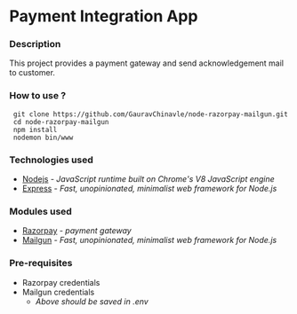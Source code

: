 # Payment Integration App
### Description
This project provides a payment gateway and send acknowledgement mail to customer.

### How to use ?
```
 git clone https://github.com/GauravChinavle/node-razorpay-mailgun.git
 cd node-razorpay-mailgun
 npm install
 nodemon bin/www
```
### Technologies used
- [Nodejs](https://nodejs.org/en/)  - _JavaScript runtime built on Chrome's V8 JavaScript engine_
- [Express](https://expressjs.com/) - _Fast, unopinionated, minimalist web framework for Node.js_

### Modules used
- [Razorpay](https://razorpay.com/)   - _payment gateway_
- [Mailgun](https://www.mailgun.com/) - _Fast, unopinionated, minimalist web framework for Node.js_


### Pre-requisites
- Razorpay credentials
- Mailgun credentials
    - _Above should be saved in .env_



